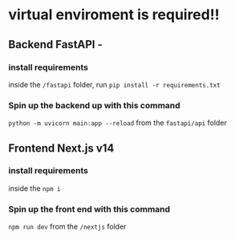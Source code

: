 # virtual enviroment is required!!

## Backend FastAPI -
### install requirements 
inside the ```/fastapi``` folder, run ```pip install -r requirements.txt```

### Spin up the backend up with this command 
```python -m uvicorn main:app --reload``` from the ```fastapi/api``` folder


## Frontend Next.js v14
### install requirements 
inside the ```npm i```

### Spin up the front end with this command
```npm run dev``` from the ```/nextjs``` folder
